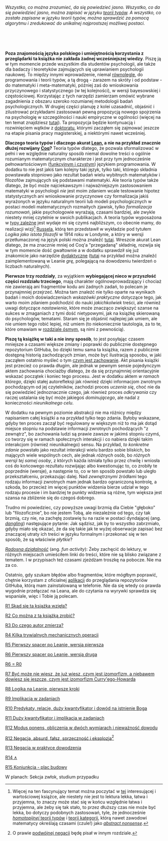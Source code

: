 *Wszystko, co można zrozumieć, da się powiedzieć jasno. Wszystko, co da się powiedzieć jasno, można
zapisać w języku [teorii typów](https://en.wikipedia.org/wiki/Type_theory). A wszystko, co zostało
zapisane w języku teorii typów, można sprawdzić za pomocą algorytmu i zredukować do unikalnej
najprostszej możliwej postaci.*

<br/>
<br/>
<br/>

**Poza znajomością języka polskiego i umiejętnością korzystania z przeglądarki ta książka nie
zakłada żadnej wcześniejszej wiedzy**. Piszę ją w tym momencie przede wszystkim dla studentów
psychologii, ale także dla badaczy i teoretyków zajmujących się uprawianiem psychologii naukowej. To
między innymi wprowadzenie, niemal
[równolegle](https://en.wikipedia.org/wiki/Everything_Everywhere_All_at_Once), do programowania i
teorii typów, a tą drogą - zarazem na skróty i od podstaw - do matematyki i meta-matematyki, później
zaś do wnioskowania przyczynowego i statystycznego (w tej kolejności), w wersji bayesowskiej i
częstościowej. Korzystając z tych narzędzi zamierzam omówić wybrane zagadnienia z obszaru szeroko
rozumianej metodologii badań psychologicznych. W drugiej części planuję z kolei uzasadnić, objaśnić
i zilustrować przykładami zastosowań pewną propozycją nowego spojrzenia na psychologię w
szczególności i nauki empiryczne w ogólności (więcej na ten temat znajdziesz
[tutaj](./rozdzialy/02_Cel.md)). Ta propozycja będzie kontynuacją i rozwinięciem wątków z
[doktoratu](./rozdzialy/praca_doktorska.pdf), którymi zacząłem się zajmować jeszcze na etapie
pisania pracy magisterskiej, a niektórymi nawet wcześniej.

**Dlaczego teoria typów i dlaczego akurat
[Lean](https://en.wikipedia.org/wiki/Lean_(proof_assistant)), a nie na przykład znacznie dłużej
rozwijany [Coq](https://en.wikipedia.org/wiki/Coq_(software))?** Teoria typów dlatego, że pozwala
sformalizować w pełni i we względnie naturalny sposób niemal dowolne treści o ogólnie rozumianym
matematycznym charakterze i jest przy tym jednocześnie pełnowartościowym ([funkcyjnym i
czystym](https://pl.wikipedia.org/wiki/Programowanie_funkcyjne)) językiem programowania. W dodatku
to nie jest jakiś tam kolejny taki język, tylko taki, którego składnia powstawała stopniowo jako
rezultat badań wielu wybitnych matematyków i filozofów zajmujących się podstawami matematyki. Ale
teoria typów także dlatego, że być może najciekawszym i najważniejszym zastosowaniem matematyki w
psychologii *nie* jest moim zdaniem wcale testowanie hipotez statystycznych ani wnioskowanie
przyczynowe czy formalizacja jakiś wyrażonych w języku naturalnym teorii lub modeli psychologicznych
w postaci modeli matematycznych rozmaitych zjawisk, tylko *formalizacja rozumowań*, jakie
psychologowie wyrażają, czasami bardziej, ale zwykle niestety mniej czytelnie w swoich
publikacjach. A teoria typów wyposażona w [typy
zależne](https://en.wikipedia.org/wiki/Dependent_type) jest wydaje mi się czymś najbliższym, co
obecnie mamy, do realizacji wizji[^2] [Russela](https://pl.wikipedia.org/wiki/Bertrand_Russell),
którą ten przedstawił w wykładzie pod tytułem *Logika jako istota filozofii* w 1914 roku w Londynie,
a który w wersji przetłumaczonej na język polski można znaleźć
[tutaj](https://ejournals.eu/pliki_artykulu_czasopisma/pelny_tekst/6bef0ebd-7ba5-407b-a167-d8bd49697ee6/pobierz).
Wreszcie akurat Lean dlatego, że ma znacznie mniej od Coq'a "przegadaną" składnię, rozwija się w tym
momencie dość gwałtownie a w dodatku sprawdził się już znakomicie jako narzędzie
[dydaktyczne](https://github.com/ImperialCollegeLondon/formalising-mathematics-2024)
([tutaj](https://adam.math.hhu.de/#/g/leanprover-community/nng4) na przykład można znaleźć
zaimplementowaną w Leanie *grę*, polegającą na dowodzeniu twierdzeń o liczbach naturalnych).

**Pierwsze trzy rozdziały**, za wyjątkiem **wybiegającej nieco w przyszłość części rozdziału
trzeciego**, mają charakter ogólnowprowadzający i chociaż nie zawierają ani fragmentów kodu ani
żadnych zadań, to polecam je przynajmniej przejrzeć. Można tam znaleźć nie tylko oparte na wynikach
badań i moich doświadczeniach *wskazówki praktyczne* dotyczące tego, jak warto moim zdaniem
podchodzić do nauki *jakichkolwiek* treści, ale również uwagi dotyczące *nastawienia*, które może
znacząco zwiększyć szanse na sukces w zmaganiach z tymi dość nietypowymi, jak na książkę skierowaną
do psychologów, tematami. Staram się je objaśnić najlepiej jak umiem, ale nie umiem tego robić
lepiej, niż umiem (to niekoniecznie tautologia, za to te, które omawiam w [rozdziale
ósmym](./rozdzialy/Logika_w_Leanie_pierwsze_kroki.md), są nimi z pewnością).

**Piszę tą książkę w taki a nie inny sposób**, to jest posyłając czasem mniejsze a czasami większe
zmiany i poprawki do publicznie dostępnego repozytorium GitHuba, bo dzięki temu sama ta książka,
razem z publicznie dostępną historią zachodzących zmian, może być ilustracją sposobu, w jaki
zacząłem ostatnio myśleć o tym [czym jest zachowanie](./rozdzialy/02_Cel.md). Akt pisania książki
jest przecież co prawda długim, ale jednak w pewnym sensie pojedynczym aktem zachowania chociażby
dlatego, że da się przynajmniej orientacyjnie wskazać początek i koniec tego procesu. Jest w dodatku
aktem *w ramach którego*, dzięki stałej autorefleksji jak również dzięki informacjom zwrotnym
pochodzącym od jej czytelników, zachodzi proces *uczenia się*, choć nie da się powiedzieć
jednoznacznie czego, jak również proces *odkrywania* czy raczej ustalania się być może jakiegoś
*dominującego*, ale nadal z konieczności *nieunikalnego celu*.

W dodatku na pewnym poziomie abstrakcji nie ma różnicy między napisaniem całej książki a na przykład
tylko tego zdania. Byłoby wskazane, gdyby ten proces zaczął być regulowany w większym niż to ma jak
dotąd miejsce stopniu na podstawie informacji zwrotnych pochodzących "z zewnątrz", bo zachowania
ludzi są prawie zawsze w jakimś stopniu czymś, co tworzy się w ramach społecznych interakcji i co
nabiera dzięki takim interakcjom (również nieunikalnego) sensu. Na przykład, *to konkretne zdanie*
powstało jako rezultat interakcji wielu bardzo sobie bliskich, bo mających wiele wspólnych cech, ale
jednak *różnych* osób, bo *różnych wersji tej samej osoby*, z których każda istniała tylko przez
chwilę i wniosła coś do końcowego rezultatu rozwijając albo kwestionując to, co zrobiły te
poprzednie (wersje), a następnie to, co w ten sposób powstało lub uległo przekształceniu,
przekazując dalej. Nad *zewnętrznymi* źródłami tego rodzaju informacji zwrotnych mam jednak bardzo
ograniczoną kontrolę, a szkoda, bo przecież im więcej punktów widzenia bierze udział w tego rodzaju
procesie i im bardziej te punkty widzenia są różne, tym większa jest szansa na zbliżenie się do
czegoś dobrego.

Trudno mi powiedziec, czy powyższe uwagi brzmią dla Ciebie "głęboko" lub "filozoficznie", bo nie
jestem Tobą, ale niezależnie od tego, czy tak brzmią, czy nie, na zachętę zostawię tu na razie w
postaci dyndającej (ang. [*dangling*](https://en.wikipedia.org/wiki/Dangling_modifier)) następujące
pytanie: Jak sądzisz, jak by to wszystko zabrzmiało, gdyby miało się okazać, że da się takie jak te
wyżej obserwacje zapisać bez znaczącej utraty ich treści w języku formalnym i przekonać się w ten
sposób, że są właściwie *płytkie*?

[*Radosna działalność*](https://www.youtube.com/watch?v=AZzcE04ssoQ) (ang. *fun activity*): Żeby
zachęcić do lektury, w różnych miejscach umieściłem linki do treści, które nie są blisko związane z
tematem. I w przypisach też czasami zjeżdżam troszkę na pobocze. Nie ma za co.

Ostatnio, gdy szukam błędów albo fragmentów, które mógłbym poprawić, chętnie korzystam z oficialnej
[aplikacji](https://play.google.com/store/apps/details?id=com.github.android&hl=en) do przeglądania
repozytoriów GitHuba, którą mam zainstalowaną w telefonie. Nie da się wtedy co prawda wygodnie
przełączać na Leana, ale do czytania na wyrywki sprawdza się wspaniale, więc i Tobie ją polecam.

[R1 Skąd się ta książka wzięła?](./rozdzialy/00_Wprowadzenie.md)

[R2 Co można z tą książką zrobić?](./rozdzialy/01_Jak_sie_uczyc.md)

[R3 Do czego autor zmierza?](./rozdzialy/02_Cel.md)

[R4 Kilka trywialnych mechanicznych operacji](./rozdzialy/Pierwszy_spacerek.md)

[R5 Pierwszy spacer po Leanie, wersja pierwsza](./rozdzialy/Spacerek_po_Leanie_1.md)

[R6 Pierwszy spacer po Leanie, wersja druga](./rozdzialy/Spacerek_po_Leanie_2.md)

[R6 = R0](./rozdzialy/Ewaluacja.md)

[R7 Być może nie wiesz, że już wiesz, czym jest izomorfizm, a niebawem dowiesz się jeszcze, czym
jest izomorfizm Curry'ego-Howarda](./rozdzialy/Izomorfizm_Curryego_Howarda.md)

[R8 Logika na Leanie, pierwsze kroki](./rozdzialy/Logika_w_Leanie_pierwsze_kroki.md)

[R9 Implikacja w zadaniach](./rozdzialy/Implikacja_w_zadaniach.md)

[R10 Predykaty, relacje, duży kwantyfikator i dowód na istnienie
Boga](./rozdzialy/Predykaty_dowod_Anzelma.md)

[R11 Duży kwantyfikator i implikacja w
zadaniach](./rozdzialy/Duzy_kwantyfikator_i_implikacja_w_zadaniach.md)

[R12 Modus ponens, obliczenia w dwóch wymiarach i nieważność
dowodu](./rozdzialy/Modus_Ponens_Niewaznosc_Dowodu.md)

[R12 Negacja, absurd, fałsz, sprzeczność i eksplozja](./rozdzialy/Negacja.md)[^1]

[R13 Negacja w praktyce dowodzenia](./rozdzialy/Negacja_w_praktyce.md)

[R14 ∧](./rozdzialy/Koniunkcja.md)

[R15 Koniunkcja - plac budowy](./rozdzialy/Koniunkcja_work_in_progress.md)

W planach: Sekcja zwłok, studium przypadku

[^1]: O prawie [podwójnej negacji](https://kawaly.tja.pl/dowcip,profesor-filologii-polskiej-na) będę pisał w innym rozdziale.

[^2]: Więcej na ten fascynujący temat można poczytać w
    [tej](https://global.oup.com/academic/product/modal-homotopy-type-theory-9780198853404?cc=it&lang=en&)
    interesującej i wartościowej książce, ale niestety nie jest to lektura lekka, łatwa i przyjemna,
    to znaczy może stać się w końcu względnie łatwa i przyjemna, ale żeby się tak stało, to przez
    dłuższy czas nie może być lekka, bo dotyczy podobnych zastosowań, tyle, że jednocześnie
    [*homotopijnej* teorii typów](https://homotopytypetheory.org/book/) i [teorii
    kategorii](https://pl.wikipedia.org/wiki/Teoria_kategorii), którą nawet zawodowi matematycy
    określają czasami (czule!) jako [*abstract
    nonsense*](https://en.wikipedia.org/wiki/Abstract_nonsense).

